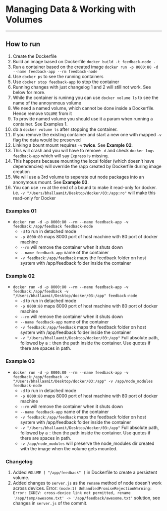 # Managing Data & Working with Volumes

---

## How to run

1. Create the Dockerfile
2. Build an image based on Dockerfile `docker build -t feedback-node .`
3. Run a container based on the created image `docker run -p 8000:80 -d --name feedback-app --rm feedback-node`
4. Use `docker ps` to see the running containers
5. Use `docker stop feedback-app` to stop the container
6. Running changes with just changelog 1 and 2 will still not work. See below for more.
7. While the container is runinng you can use `docker volume ls` to see the name of the annoynmous volume
8. We need a named volume, which cannot be done inside a Dockerfile. Hence remove `VOLUME` from it
9. To provide named volume you should use it a param when running a container. See Examples 1.
10. do a `docker volume ls` after stopping the container.
11. If you remove the existing container and start a new one with mapped `-v` flag the data would be preserved
12. Linking a bount mount requires `-v` **twice**. See **Example 02**.
13. This will crash and you will have to remove `-d` and check `docker logs feedback-app` which will say `Express` is missing.
14. This happens because mounting the local folder (which doesn't have dependencies) will override the /app created by Dockerfile during image creation
15. We will use a 3rd volume to seperate out node packages into an anonymous mount. See **Example 03**.
16. You can use `:ro` at the end of a bound to make it read-only for docker. i.e. `-v "/Users/bhallaamit/Desktop/docker/03:/app:ro"` will make this read-only for Docker

### Examples 01

- `docker run -d -p 8000:80 --rm --name feedback-app -v feedback:/app/feedback feedback-node`
  - `-d` to run in detached mode
  - `-p 8000:80` maps 8000 port of host machine with 80 port of docker machine
  - `--rm` will remove the container when it shuts down
  - `--name feedback-app` name of the container
  - `-v feedback:/app/feedback` maps the feedback folder on host system with /app/feedback folder inside the container

### Example 02

- `docker run -d -p 8000:80 --rm --name feedback-app -v feedback:/app/feedback -v "/Users/bhallaamit/Desktop/docker/03:/app" feedback-node`
  - `-d` to run in detached mode
  - `-p 8000:80` maps 8000 port of host machine with 80 port of docker machine
  - `--rm` will remove the container when it shuts down
  - `--name feedback-app` name of the container
  - `-v feedback:/app/feedback` maps the feedback folder on host system with /app/feedback folder inside the container
  - `-v "/Users/bhallaamit/Desktop/docker/03:/app"` Full absolute path, followed by a `:` then the path inside the container. Use quotes if there are spaces in path.

### Example 03

- `docker run -d -p 8000:80 --rm --name feedback-app -v feedback:/app/feedback -v "/Users/bhallaamit/Desktop/docker/03:/app" -v /app/node_modules feedback-node`
  - `-d` to run in detached mode
  - `-p 8000:80` maps 8000 port of host machine with 80 port of docker machine
  - `--rm` will remove the container when it shuts down
  - `--name feedback-app` name of the container
  - `-v feedback:/app/feedback` maps the feedback folder on host system with /app/feedback folder inside the container
  - `-v "/Users/bhallaamit/Desktop/docker/03:/app"` Full absolute path, followed by a `:` then the path inside the container. Use quotes if there are spaces in path.
  - `-v /app/node_modules` will preserve the node_modules dir created with the image when the volume gets mounted.

### Changelog

1. Added `VOLUME [ "/app/feedback" ]` in Dockerfile to create a persistent volume.
2. Added changes to `server.js` as the `rename` method of node doesn't work across devices. Error: `(node:1) UnhandledPromiseRejectionWarning: Error: EXDEV: cross-device link not permitted, rename '/app/temp/awesome.txt' -> '/app/feedback/awesome.txt'` solution, see changes in `server.js` of the commit.
